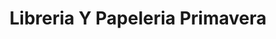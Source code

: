 ---
title: "Libreria Y Papeleria Primavera"
url: /santa-ana/libreria-y-papeleria-primavera/
shop: Bücher
---
